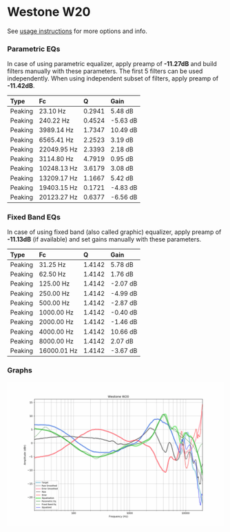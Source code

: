 # Westone W20
See [usage instructions](https://github.com/jaakkopasanen/AutoEq#usage) for more options and info.

### Parametric EQs
In case of using parametric equalizer, apply preamp of **-11.27dB** and build filters manually
with these parameters. The first 5 filters can be used independently.
When using independent subset of filters, apply preamp of **-11.42dB**.

| Type    | Fc          |      Q | Gain     |
|:--------|:------------|:-------|:---------|
| Peaking | 23.10 Hz    | 0.2941 | 5.48 dB  |
| Peaking | 240.22 Hz   | 0.4524 | -5.63 dB |
| Peaking | 3989.14 Hz  | 1.7347 | 10.49 dB |
| Peaking | 6565.41 Hz  | 2.2523 | 3.19 dB  |
| Peaking | 22049.95 Hz | 2.3393 | 2.18 dB  |
| Peaking | 3114.80 Hz  | 4.7919 | 0.95 dB  |
| Peaking | 10248.13 Hz | 3.6179 | 3.08 dB  |
| Peaking | 13209.17 Hz | 1.1667 | 5.42 dB  |
| Peaking | 19403.15 Hz | 0.1721 | -4.83 dB |
| Peaking | 20123.27 Hz | 0.6377 | -6.56 dB |

### Fixed Band EQs
In case of using fixed band (also called graphic) equalizer, apply preamp of **-11.13dB**
(if available) and set gains manually with these parameters.

| Type    | Fc          |      Q | Gain     |
|:--------|:------------|:-------|:---------|
| Peaking | 31.25 Hz    | 1.4142 | 5.78 dB  |
| Peaking | 62.50 Hz    | 1.4142 | 1.76 dB  |
| Peaking | 125.00 Hz   | 1.4142 | -2.07 dB |
| Peaking | 250.00 Hz   | 1.4142 | -4.99 dB |
| Peaking | 500.00 Hz   | 1.4142 | -2.87 dB |
| Peaking | 1000.00 Hz  | 1.4142 | -0.40 dB |
| Peaking | 2000.00 Hz  | 1.4142 | -1.46 dB |
| Peaking | 4000.00 Hz  | 1.4142 | 10.66 dB |
| Peaking | 8000.00 Hz  | 1.4142 | 2.07 dB  |
| Peaking | 16000.01 Hz | 1.4142 | -3.67 dB |

### Graphs
![](./Westone%20W20.png)